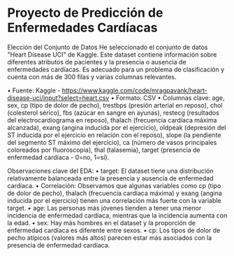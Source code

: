 # Proyecto de Predicción de Enfermedades Cardíacas

Elección del Conjunto de Datos
    He seleccionado el conjunto de datos "Heart Disease UCI" de Kaggle. Este dataset contiene información sobre diferentes atributos de pacientes y la presencia o ausencia de enfermedades cardíacas. Es adecuado para un problema de clasificación y cuenta con más de 300 filas y varias columnas relevantes.

•	Fuente: Kaggle - https://www.kaggle.com/code/mragpavank/heart-disease-uci/input?select=heart.csv
•	Formato: CSV
•	Columnas clave: age, sex, cp (tipo de dolor de pecho), trestbps (presión arterial en reposo), chol (colesterol sérico), fbs (azúcar en sangre en ayunas), restecg (resultados del electrocardiograma en reposo),    thalach (frecuencia cardíaca máxima alcanzada), exang (angina inducida por el ejercicio), oldpeak (depresión del ST inducida por el ejercicio en relación con el reposo), slope (la pendiente del segmento ST máximo del ejercicio), ca (número de vasos principales coloreados por fluoroscopia), thal (talasemia), target (presencia de enfermedad cardíaca - 0=no, 1=sí).

Observaciones clave del EDA:
•	target: El dataset tiene una distribución relativamente balanceada entre la presencia y ausencia de enfermedad cardíaca.
•	Correlación: Observamos que algunas variables como cp (tipo de dolor de pecho), thalach (frecuencia cardíaca máxima) y exang (angina inducida por el ejercicio) tienen una correlación más fuerte con la variable target.
•	age: Las personas más jóvenes tienden a tener una menor incidencia de enfermedad cardíaca, mientras que la incidencia aumenta con la edad.
•	sex: Hay más hombres en el dataset y la proporción de enfermedad cardíaca es diferente entre sexos.
•	cp: Los tipos de dolor de pecho atípicos (valores más altos) parecen estar más asociados con la presencia de enfermedad cardíaca.
